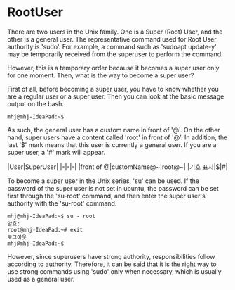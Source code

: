 # RootUser

There are two users in the Unix family. One is a Super (Root) User, and the other is a general user. The representative command used for Root User authority is 'sudo'. For example, a command such as 'sudoapt update-y' may be temporarily received from the superuser to perform the command.

However, this is a temporary order because it becomes a super user only for one moment. Then, what is the way to become a super user?

First of all, before becoming a super user, you have to know whether you are a regular user or a super user. Then you can look at the basic message output on the bash.

```
mhj@mhj-IdeaPad:~$
```

As such, the general user has a custom name in front of '@'. On the other hand, super users have a content called 'root' in front of '@'. In addition, the last '$' mark means that this user is currently a general user. If you are a super user, a '#' mark will appear.

|User|SuperUser|
|-|-|-|
|front of @|customName@~|root@~|
|기호 표시|$|#|

To become a super user in the Unix series, 'su' can be used. If the password of the super user is not set in ubuntu, the password can be set first through the 'su-root' command, and then enter the super user's authority with the 'su-root' command.

```
mhj@mhj-IdeaPad:~$ su - root
암호: 
root@mhj-IdeaPad:~# exit
로그아웃
mhj@mhj-IdeaPad:~$
```

However, since superusers have strong authority, responsibilities follow according to authority. Therefore, it can be said that it is the right way to use strong commands using 'sudo' only when necessary, which is usually used as a general user.